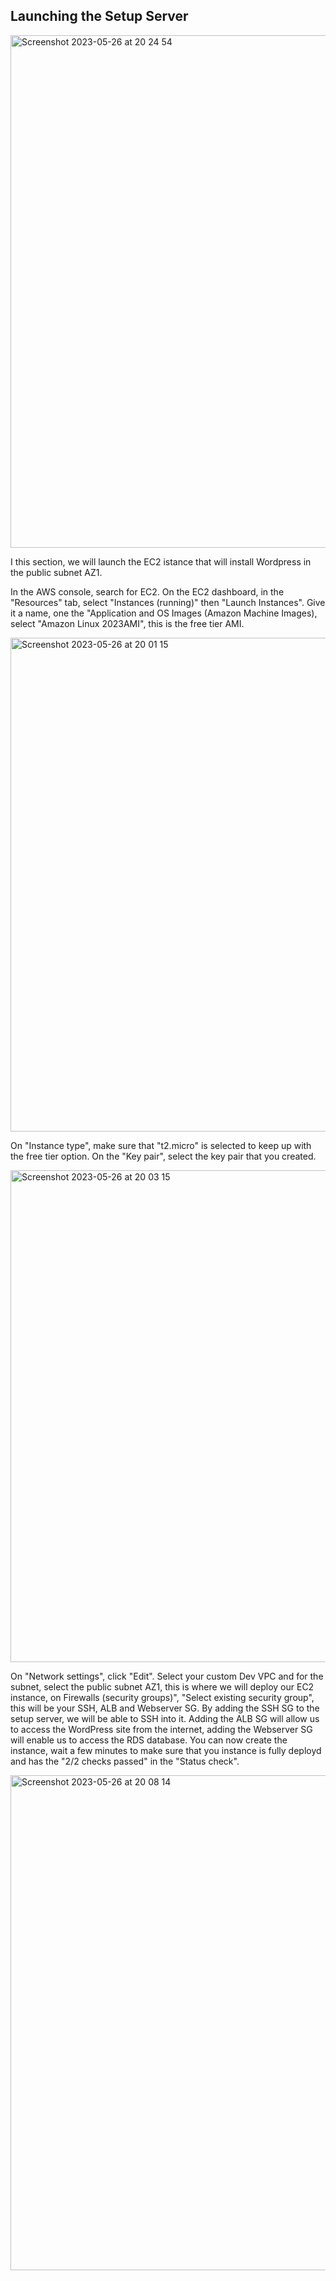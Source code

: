 ## Launching the Setup Server

<img width="820" alt="Screenshot 2023-05-26 at 20 24 54" src="https://github.com/leorickli/wordpress-aws/assets/106999054/327fbbda-e889-450b-a129-1fdec8d70556">

I this section, we will launch the EC2 istance that will install Wordpress in the public subnet AZ1.

In the AWS console, search for EC2. On the EC2 dashboard, in the "Resources" tab, select "Instances (running)" then "Launch Instances". Give it a name, one the "Application and OS Images (Amazon Machine Images), select "Amazon Linux 2023AMI", this is the free tier AMI.

<img width="790" alt="Screenshot 2023-05-26 at 20 01 15" src="https://github.com/leorickli/wordpress-aws/assets/106999054/a9a23e21-adc7-422e-aab2-f77202edb90d">

On "Instance type", make sure that "t2.micro" is selected to keep up with the free tier option. On the "Key pair", select the key pair that you created.

<img width="787" alt="Screenshot 2023-05-26 at 20 03 15" src="https://github.com/leorickli/wordpress-aws/assets/106999054/2a0f0311-0827-48d2-9bda-c01d45873ba1">

On "Network settings", click "Edit". Select your custom Dev VPC and for the subnet, select the public subnet AZ1, this is where we will deploy our EC2 instance, on Firewalls (security groups)", "Select existing security group", this will be your SSH, ALB and Webserver SG. By adding the SSH SG to the setup server, we will be able to SSH into it. Adding the ALB SG will allow us to access the WordPress site from the internet, adding the Webserver SG will enable us to access the RDS database. You can now create the instance, wait a few minutes to make sure that you instance is fully deployd and has the "2/2 checks passed" in the "Status check".

<img width="792" alt="Screenshot 2023-05-26 at 20 08 14" src="https://github.com/leorickli/wordpress-aws/assets/106999054/c98c263a-d070-474f-96f2-386969ffda4a">
